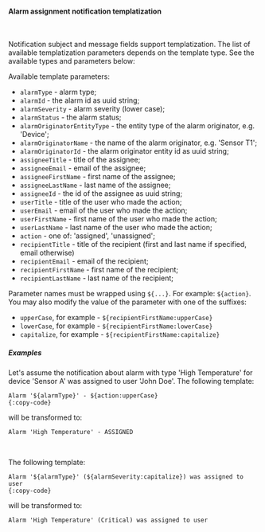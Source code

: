 #### Alarm assignment notification templatization

<div class="divider"></div>
<br/>

Notification subject and message fields support templatization.
The list of available templatization parameters depends on the template type.
See the available types and parameters below:

Available template parameters:

* `alarmType` - alarm type;
* `alarmId` - the alarm id as uuid string;
* `alarmSeverity` - alarm severity (lower case);
* `alarmStatus` - the alarm status;
* `alarmOriginatorEntityType` - the entity type of the alarm originator, e.g. 'Device';
* `alarmOriginatorName` - the name of the alarm originator, e.g. 'Sensor T1';
* `alarmOriginatorId` - the alarm originator entity id as uuid string;
* `assigneeTitle` - title of the assignee;
* `assigneeEmail` - email of the assignee;
* `assigneeFirstName` - first name of the assignee;
* `assigneeLastName` - last name of the assignee;
* `assigneeId` - the id of the assignee as uuid string;
* `userTitle` - title of the user who made the action;
* `userEmail` - email of the user who made the action;
* `userFirstName` - first name of the user who made the action;
* `userLastName` - last name of the user who made the action;
* `action` - one of: 'assigned', 'unassigned';
* `recipientTitle` - title of the recipient (first and last name if specified, email otherwise)
* `recipientEmail` - email of the recipient;
* `recipientFirstName` - first name of the recipient;
* `recipientLastName` - last name of the recipient;

Parameter names must be wrapped using `${...}`. For example: `${action}`.
You may also modify the value of the parameter with one of the suffixes:

* `upperCase`, for example - `${recipientFirstName:upperCase}`
* `lowerCase`, for example - `${recipientFirstName:lowerCase}`
* `capitalize`, for example - `${recipientFirstName:capitalize}`

<div class="divider"></div>

##### Examples

Let's assume the notification about alarm with type 'High Temperature' for device 'Sensor A' was assigned
to user 'John Doe'. The following template:

```text
Alarm '${alarmType}' - ${action:upperCase}
{:copy-code}
```

will be transformed to:

```text
Alarm 'High Temperature' - ASSIGNED
```

<br/>

The following template:

```text
Alarm '${alarmType}' (${alarmSeverity:capitalize}) was assigned to user
{:copy-code}
```

will be transformed to:

```text
Alarm 'High Temperature' (Critical) was assigned to user
```

<br>
<br>
